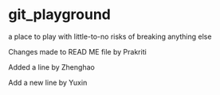 # git_playground
a place to play with little-to-no risks of breaking anything else

Changes made to READ ME file by Prakriti





Added a line by Zhenghao

Add a new line by Yuxin
